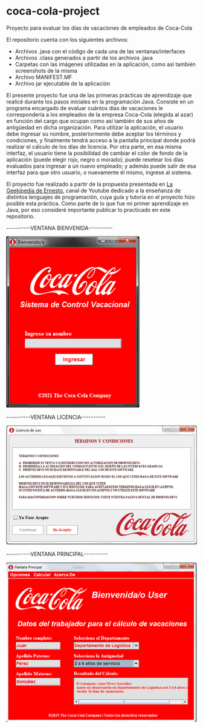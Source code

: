 # coca-cola-project
Proyecto para evaluar los días de vacaciones de empleados de Coca-Cola

El repositorio cuenta con los siguientes archivos:
- Archivos .java con el código de cada una de las ventanas/interfaces
- Archivos .class generados a partir de los archivos .java
- Carpetas con las imágenes utilizadas en la aplicación, como así también screenshots de la misma
- Archivo MANIFEST.MF
- Archivo jar ejecutable de la aplicación

El presente proyecto fue una de las primeras prácticas de aprendizaje que realicé durante los pasos iniciales en la programación Java.
Consiste en un programa encargado de evaluar cuántos días de vacaciones le correspondería a los empleados de la empresa Coca-Cola (elegida al azar) 
en función del cargo que ocupan como así también de sus años de antigüedad en dicha organización.
Para utilizar la aplicación, el usuario debe ingresar su nombre, posteriormente debe aceptar los términos y condiciones, y finalmente tendrá 
acceso a la pantalla principal donde podrá realizar el cálculo de los días de licencia. Por otra parte, en esa misma interfaz, el usuario tiene 
la posibilidad de cambiar el color de fondo de la aplicación (puede elegir rojo, negro o morado); puede resetear los días evaluados para ingresar
a un nuevo empleado; y además puede salir de esa interfaz para que otro usuario, o nuevamente él mismo, ingrese al sistema.

El proyecto fue realizado a partir de la propuesta presentada en [La Geekipedia de Ernesto](https://www.youtube.com/channel/UCeEW6PHNJlIwI-rKChmqqkw), 
canal de Youtube dedicado a la enseñanza de distintos lenguajes de programación, cuya guía y tutoría en el proyecto hizo posible esta práctica.
Como parte de lo que fue mi primer aprendizaje en Java, por eso consideré importante publicar lo practicado en este repositorio. 

----------VENTANA BIENVENIDA----------

![Screenshot](screenshots/screenshot1.png)

----------VENTANA LICENCIA----------

![Screenshot](screenshots/screenshot2.png)

----------VENTANA PRINCIPAL----------

![Screenshot](screenshots/screenshot3.png)


